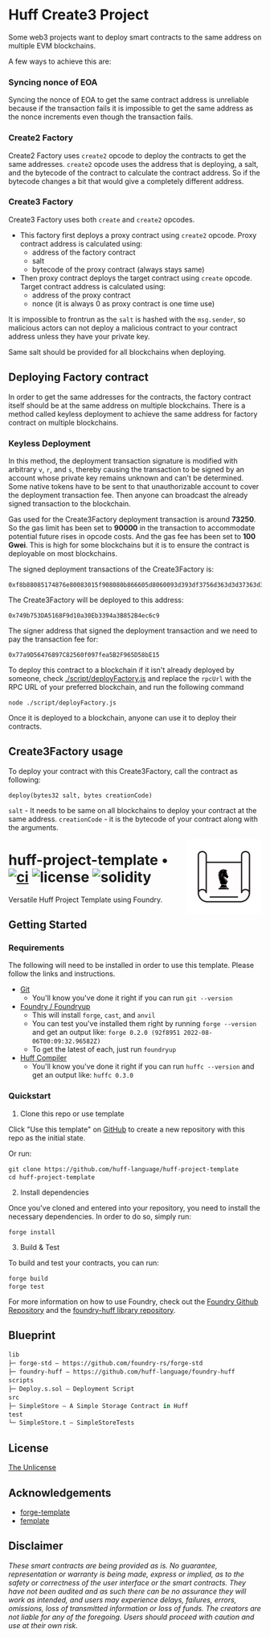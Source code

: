 # Huff Create3 Project

Some web3 projects want to deploy smart contracts to the same address on multiple EVM blockchains.

A few ways to achieve this are:
### Syncing nonce of EOA
Syncing the nonce of EOA to get the same contract address is unreliable because if the transaction fails it is impossible to get the same address as the nonce increments even though the transaction fails.

### Create2 Factory
Create2 Factory uses `create2` opcode to deploy the contracts to get the same addresses. `create2` opcode uses the address that is deploying, a salt, and the bytecode of the contract to calculate the contract address. So if the bytecode changes a bit that would give a completely different address.

### Create3 Factory
Create3 Factory uses both `create` and `create2` opcodes.
- This factory first deploys a proxy contract using `create2` opcode. Proxy contract address is calculated using:
  - address of the factory contract
  - salt
  - bytecode of the proxy contract (always stays same)
- Then proxy contract deploys the target contract using `create` opcode. Target contract address is calculated using:
  - address of the proxy contract
  - nonce (it is always 0 as proxy contract is one time use)

It is impossible to frontrun as the `salt` is hashed with the `msg.sender`, so malicious actors can not deploy a malicious contract to your contract address unless they have your private key.

Same salt should be provided for all blockchains when deploying.

## Deploying Factory contract
In order to get the same addresses for the contracts, the factory contract itself should be at the same address on multiple blockchains. There is a method called keyless deployment to achieve the same address for factory contract on multiple blockchains.
### Keyless Deployment
In this method, the deployment transaction signature is modified with arbitrary `v`, `r`, and `s`, thereby causing the transaction to be signed by an account whose private key remains unknown and can't be determined. Some native tokens have to be sent to that unauthorizable account to cover the deployment transaction fee. Then anyone can broadcast the already signed transaction to the blockchain.

Gas used for the Create3Factory deployment transaction is around **73250**. So the gas limit has been set to **90000** in the transaction to accommodate potential future rises in opcode costs. And the gas fee has been set to **100 Gwei**. This is high for some blockchains but it is to ensure the contract is deployable on most blockchains.

The signed deployment transactions of the Create3Factory is:
```
0xf8b88085174876e80083015f908080b866605d8060093d393df3756d363d3d37363d34f03d5260203df33d52600e6012f33d52336020526004356040526060602c206016600a3df58061003b5760013d5260203dfd5b60203d6044358060643d373d34855af16100585760025f5260205ffd5b60205ff31ba08888888888888888888888888888888888888888888888888888888888888888a03333333333333333333333333333333333333333333333333333333333333333
```

The Create3Factory will be deployed to this address:
```
0x749b753DA5168F9d10a30Eb3394a3B852B4ec6c9
```

The signer address that signed the deployment transaction and we need to pay the transaction fee for:
```
0x77a9D56476897C82560f097fea5B2F965D58bE15
```


To deploy this contract to a blockchain if it isn't already deployed by someone, check [./script/deployFactory.js](https://github.com/SaTiSH-K-R/huff-create3-factory/blob/main/script/deployFactory.js) and replace the `rpcUrl` with the RPC URL of your preferred blockchain, and run the following command
```
node ./script/deployFactory.js
```

Once it is deployed to a blockchain, anyone can use it to deploy their contracts.

## Create3Factory usage

To deploy your contract with this Create3Factory, call the contract as following:
```
deploy(bytes32 salt, bytes creationCode)
```
`salt` - It needs to be same on all blockchains to deploy your contract at the same address.
`creationCode` - it is the bytecode of your contract along with the arguments.




<img align="right" width="150" height="150" top="100" src="./assets/blueprint.png">

# huff-project-template • [![ci](https://github.com/huff-language/huff-project-template/actions/workflows/ci.yaml/badge.svg)](https://github.com/huff-language/huff-project-template/actions/workflows/ci.yaml) ![license](https://img.shields.io/github/license/huff-language/huff-project-template.svg) ![solidity](https://img.shields.io/badge/solidity-^0.8.15-lightgrey)

Versatile Huff Project Template using Foundry.


## Getting Started

### Requirements

The following will need to be installed in order to use this template. Please follow the links and instructions.

-   [Git](https://git-scm.com/book/en/v2/Getting-Started-Installing-Git)  
    -   You'll know you've done it right if you can run `git --version`
-   [Foundry / Foundryup](https://github.com/gakonst/foundry)
    -   This will install `forge`, `cast`, and `anvil`
    -   You can test you've installed them right by running `forge --version` and get an output like: `forge 0.2.0 (92f8951 2022-08-06T00:09:32.96582Z)`
    -   To get the latest of each, just run `foundryup`
-   [Huff Compiler](https://docs.huff.sh/get-started/installing/)
    -   You'll know you've done it right if you can run `huffc --version` and get an output like: `huffc 0.3.0`

### Quickstart

1. Clone this repo or use template

Click "Use this template" on [GitHub](https://github.com/huff-language/huff-project-template) to create a new repository with this repo as the initial state.

Or run:

```
git clone https://github.com/huff-language/huff-project-template
cd huff-project-template
```

2. Install dependencies

Once you've cloned and entered into your repository, you need to install the necessary dependencies. In order to do so, simply run:

```shell
forge install
```

3. Build & Test

To build and test your contracts, you can run:

```shell
forge build
forge test
```

For more information on how to use Foundry, check out the [Foundry Github Repository](https://github.com/foundry-rs/foundry/tree/master/forge) and the [foundry-huff library repository](https://github.com/huff-language/foundry-huff).


## Blueprint

```ml
lib
├─ forge-std — https://github.com/foundry-rs/forge-std
├─ foundry-huff — https://github.com/huff-language/foundry-huff
scripts
├─ Deploy.s.sol — Deployment Script
src
├─ SimpleStore — A Simple Storage Contract in Huff
test
└─ SimpleStore.t — SimpleStoreTests
```


## License

[The Unlicense](https://github.com/huff-language/huff-project-template/blob/master/LICENSE)


## Acknowledgements

- [forge-template](https://github.com/foundry-rs/forge-template)
- [femplate](https://github.com/abigger87/femplate)


## Disclaimer

_These smart contracts are being provided as is. No guarantee, representation or warranty is being made, express or implied, as to the safety or correctness of the user interface or the smart contracts. They have not been audited and as such there can be no assurance they will work as intended, and users may experience delays, failures, errors, omissions, loss of transmitted information or loss of funds. The creators are not liable for any of the foregoing. Users should proceed with caution and use at their own risk._